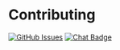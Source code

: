 # Contributing

[![GitHub Issues](https://img.shields.io/github/issues/SanderLoman/Contower.svg)](https://github.com/SanderLoman/Contower/issues)
[![Chat Badge]][Chat Link]

[Chat Badge]: https://img.shields.io/discord/1174374333062316032?logo=discord
[Chat Link]: https://discord.gg/vHWpWsjCqx
